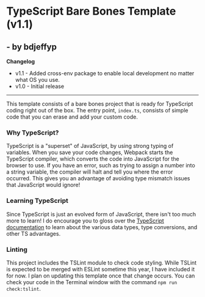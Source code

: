 # TypeScript Bare Bones Template (v1.1)
## - by bdjeffyp

__Changelog__
* v1.1 - Added cross-env package to enable local development no matter what OS you use.
* v1.0 - Initial release

----------
This template consists of a bare bones project that is ready for TypeScript coding right out of the box. The entry point, `index.ts`, consists of simple code that you can erase and add your custom code.

### Why TypeScript?
TypeScript is a "superset" of JavaScript, by using strong typing of variables. When you save your code changes, Webpack starts the TypeScript compiler, which converts the code into JavaScript for the browser to use. If you have an error, such as trying to assign a number into a string variable, the compiler will halt and tell you where the error occurred. This gives you an advantage of avoiding type mismatch issues that JavaScript would ignore!

### Learning TypeScript
Since TypeScript is just an evolved form of JavaScript, there isn't too much more to learn! I do encourage you to gloss over the [TypeScript documentation](https://www.typescriptlang.org/docs/home.html) to learn about the various data types, type conversions, and other TS advantages.

### Linting
This project includes the TSLint module to check code styling. While TSLint is expected to be merged with ESLint sometime this year, I have included it for now. I plan on updating this template once that change occurs. You can check your code in the Terminal window with the command `npm run check:tslint`.
